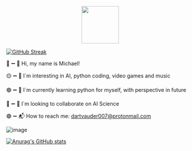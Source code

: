 <div id="header" align="center">
  <img src="https://media.giphy.com/media/M9gbBd9nbDrOTu1Mqx/giphy.gif" width="100"/>
</div>

[![GitHub Streak](http://github-readme-streak-stats.herokuapp.com?user=Dartvauder&theme=dark&background=000000)](https://git.io/streak-stats)

🔴 ➖️ 👋 Hi, my name is Michael!

🟡 ➖️ 👀 I`m interesting in AI, python coding, video games and music

🟢 ➖️ 🌱 I`m currently learning python for myself, with perspective in future

🔵 ➖️ 🦭 I`m looking to collaborate on AI Science

🟣 ➖️ 📬 How to reach me: dartvauder007@protonmail.com

![image](https://github.com/Dartvauder/Dartvauder/assets/140557322/35dfbe58-c374-4a57-bd83-c54baca8c963)

[![Anurag's GitHub stats](https://github-readme-stats.vercel.app/apiDartvauder=anuraghazra)](https://github.com/anuraghazra/github-readme-stats)

